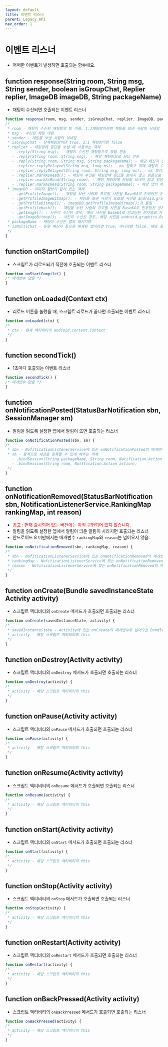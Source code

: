 ```yaml
---
layout: default
title: 이벤트 리스너
parent: Legacy API
nav_order: 1
---
```


# 이벤트 리스너

* 어떠한 이벤트가 발생하면 호출되는 함수에요.

## function response(String room, String msg, String sender, boolean isGroupChat, Replier replier, ImageDB imageDB, String packageName)
* 채팅이 수신되면 호출되는 이벤트 리스너

```javascript
function response(room, msg, sender, isGroupChat, replier, ImageDB, packageName, isMultiChat) {
/*
 * room - 채팅이 수신된 채팅방의 방 이름. 1:1채팅방이라면 채팅을 보낸 사람의 닉네임
 * msg - 수신된 채팅 내용
 * sender - 채팅을 보낸 사람의 닉네임
 * isGroupChat - 단체채팅방이면 true, 1:1 채팅방이면 false
 * replier - 채팅방에 응답을 보낼 때 사용하는 객체
   - .reply(String msg); - 채팅이 수신된 채팅방으로 응답 전송 
   - .reply(String room, String msg); - 해당 채팅방으로 응답 전송 
   - .reply(String room, String msg, String packageName); - 해당 메신저 앱의 해당 채팅방으로 응답 전송
   - .replier.replyDelayed(String msg, long ms); - ms 밀리초 뒤에 채팅이 수신된 채팅방으로 응답 전송 
   - .replier.replyDelayed(String room, String msg, long ms); - ms 밀리초 뒤에 해당 채팅방으로 응답 전송 
   - .replier.markAsRead(); - 채팅이 수신된 채팅방에 응답을 보내지 않고 읽음으로 처리
   - .replier.markAsRead(String room); - 해당 채팅방에 응답을 보내지 않고 읽음으로 처리
   - .replier.markAsRead(String room, String packageName); - 해당 앱의 해당 채팅방에 응답을 보내지 않고 읽음으로 처리
 * imageDB - 이미지 정보가 담겨 있는 객체
   - .getProfileImage(); - 채팅을 보낸 사람의 프로필 사진을 Base64로 인코딩된 문자열로 가지고 옴
   - .getProfileImageBitmap(); - 채팅을 보낸 사람의 프로필 사진을 android.graphics.Bitmap 인스턴스로 가지고 옴
   - .getProfileBitmap(); - imageDB.getProfileImageBitmap();과 동일
   - .getProfileHash(); - 채팅을 보낸 사람의 프로필 사진을 Base64로 인코딩된 문자열에 java.lang.String.hashCode(); 메서드를 실행한 결과를 가지고 옴
   - .getImage(); - 사진이 수신된 경우, 해당 사진을 Base64로 인코딩된 문자열로 가지고 옴
   - .getImageBitmap(); - 사진이 수신된 경우, 해당 사진을 android.graphics.Bitmap 인스턴스로 가지고 옴
 * packageName - 채팅이 수신된 앱의 패키지명
 * isMultiChat - 듀얼 메신저 등으로 복제된 앱이라면 true, 아니라면 false. 배포 중인 버전에는 아직 미구현
 */
}
```

## function onStartCompile()
* 스크립트가 리로드되기 직전에 호출되는 이벤트 리스너

```javascript
function onStartCompile() {
/* 매개변수 없음 */
}
```

## function onLoaded(Context ctx)
* 리로드 버튼을 눌렀을 때, 스크립트 리로드가 끝나면 호출되는 이벤트 리스너

```javascript
function onLoaded(ctx) {
/*
 * ctx - 현재 액티비티의 android.content.Context
 */
}
```

## function secondTick()
* 1초마다 호출되는 이벤트 리스너

```javascript
function secondTick() {
/* 매개변수 없음 */
}
```

## function onNotificationPosted(StatusBarNotification sbn, SessionManager sm)
* 알림을 읽도록 설정한 앱에서 알림이 뜨면 호출되는 리스너

```javascript
function onNotificationPosted(sbn, sm) {
/*
 * sbn - NofiticationListenerService에 있는 onNotificationPosted의 매개변수로 넘어오는 StatusBarNotification 인스턴스
 * sm - 동적으로 세션을 등록할 수 있게 해주는 객체
   - .bindSession(String packageName, String room, Notification.Action action);
   - .bindSession(String room, Notification.Action action);
 */
}
```
## function onNotificationRemoved(StatusBarNotification sbn, NotificationListenerService.RankingMap rankingMap, int reason)
* <span style="color:red">경고 : 현재 출시되어 있는 버전에는 아직 구현되어 있지 않습니다.</span>
* 알림을 읽도록 설정한 앱에서 알림이 띄운 알림이 사라지면 호출되는 리스너
* 안드로이드 8 미만에서는 매개변수 `rankingMap`와 `reason`는 넘어오지 않음.

```javascript
function onNotificationRemoved(sbn, rankingMap, reason) {
/*
 * sbn - NofiticationListenerService에 있는 onNotificationRemoved의 매개변수로 넘어오는 StatusBarNotification 인스턴스
 * rankingMap - NofiticationListenerService에 있는 onNotificationRemoved의 매개변수로 넘어오는 NotificationListenerService.RankingMap 인스턴스
 * reason - NofiticationListenerService에 있는 onNotificationRemoved의 매개변수로 넘어오는 reason
 */
}
```

## function onCreate(Bundle savedInstanceState Activity activity)
- 스크립트 액티비티의 `onCreate` 메서드가 호출되면 호출되는 리스너

```javascript
function onCreate(savedInstanceState, activity) {
/*
 * savedInstanceState - Activity에 있는 onCreate의 매개변수로 넘어오는 Bundle 인스턴스
 * activity - 해당 스크립트 액티비티의 this
 */
}
```

## function onDestroy(Activity activity)
- 스크립트 액티비티의 `onDestroy` 메서드가 호출되면 호출되는 리스너

```javascript
function onDestroy(activity) {
/*
 * activity - 해당 스크립트 액티비티의 this
 */
}
```

## function onPause(Activity activity)
- 스크립트 액티비티의 `onPause` 메서드가 호출되면 호출되는 리스너

```javascript
function onPause(activity) {
/*
 * activity - 해당 스크립트 액티비티의 this
 */
}
```

## function onResume(Activity activity)
- 스크립트 액티비티의 `onResume` 메서드가 호출되면 호출되는 리스너

```javascript
function onResume(activity) {
/*
 * activity - 해당 스크립트 액티비티의 this
 */
}
```

## function onStart(Activity activity)
- 스크립트 액티비티의 `onStart` 메서드가 호출되면 호출되는 리스너

```javascript
function onStart(activity) {
/*
 * activity - 해당 스크립트 액티비티의 this
 */
}
```

## function onStop(Activity activity)
- 스크립트 액티비티의 `onStop` 메서드가 호출되면 호출되는 리스너

```javascript
function onStop(activity) {
/*
 * activity - 해당 스크립트 액티비티의 this
 */
}
```

## function onRestart(Activity activity)
- 스크립트 액티비티의 `onRestart` 메서드가 호출되면 호출되는 리스너

```javascript
function onRestart(activity) {
/*
 * activity - 해당 스크립트 액티비티의 this
 */
}
```

## function onBackPressed(Activity activity)
- 스크립트 액티비티의 `onBackPressed` 메서드가 호출되면 호출되는 리스너

```javascript
function onBackPressed(activity) {
/*
 * activity - 해당 스크립트 액티비티의 this
 */
}
```